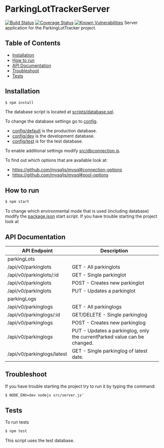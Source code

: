 # ParkingLotTrackerServer
[![Build Status][travis-image]][travis-url] 
[![Coverage Status][coveralls-image]][coveralls-url]
[![Known Vulnerabilities][snyk-image]][snyk-url]
Server application for the ParkingLotTracker project.

## Table of Contents

- [Installation](#installation)
- [How to run](#how-to-run)
- [API Documentation](#api-documentation)
- [Troubleshoot](#troubleshoot)
- [Tests](#tests)

## Installation

```sh
$ npm install
```

The database script is located at [scripts/database.sql](scripts/database.sql).

To change the database settings go to [config](config).
 - [config/default](config/default) is the production database.
 - [config/dev](config/dev) is the development database.
 - [config/test](config/test) is for the test database.

To enable additional settings modify [src/dbconnection.js](src/dbconnection.js).

To find out which options that are available look at:
- https://github.com/mysqljs/mysql#connection-options
- https://github.com/mysqljs/mysql#pool-options

## How to run

```sh
$ npm start
```
To change which environmental mode that is used (including database) modify the [package.json](package.json) start script.
If you have trouble starting the project look at 

## API Documentation
API Endpoint | Description
------------ | -------------
parkingLots |
/api/v0/parkinglots | GET - All parkinglots
/api/v0/parkinglots/:id | GET - Single parkinglot
/api/v0/parkinglots | POST - Creates new parkinglot
/api/v0/parkinglots | PUT - Updates a parkinglot
parkingLogs |
/api/v0/parkinglogs | GET - All parkinglogs
/api/v0/parkinglogs/:id | GET/DELETE - Single parkinglog
/api/v0/parkinglogs | POST - Creates new parkinglog
/api/v0/parkinglogs | PUT - Updates a parkinglog, only the currentParked value can be changed.
/api/v0/parkinglogs/latest | GET - Single parkinglog of latest date.

## Troubleshoot

If you have trouble starting the project try to run it by typing the command:
```sh
$ NODE_ENV=dev nodejs src/server.js"
```

## Tests

To run tests
```sh
$ npm test
```
This script uses the test database.



[travis-image]: https://travis-ci.org/Archheretic/ParkingLotTrackerServer.svg?branch=snykIntegration
[travis-url]: https://travis-ci.org/Archheretic/ParkingLotTrackerServer

[coveralls-image]: https://coveralls.io/repos/github/Archheretic/ParkingLotTrackerServer/badge.svg?branch=snykIntegration
[coveralls-url]: https://coveralls.io/github/Archheretic/ParkingLotTrackerServer?branch=snykIntegration

[snyk-image]: https://snyk.io/test/github/Archheretic/ParkingLotTrackerServer/snykIntegration/badge.svg
[snyk-url]: https://snyk.io/test/github/Archheretic/ParkingLotTracker
